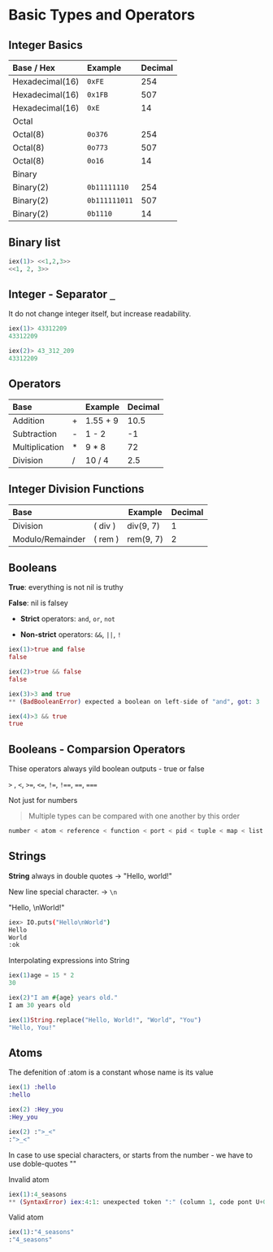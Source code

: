 # Basic Types and Operators

## Integer Basics  
|Base / Hex       | Example       | Decimal|
|:----------------|:--------------|:-------|
|Hexadecimal(16)  | `0xFE`        | 254    |
|Hexadecimal(16)  | `0x1FB`       | 507    |
|Hexadecimal(16)  | `0xE`         | 14     |
|Octal            |               |        |
|Octal(8)         | `0o376`       | 254    |
|Octal(8)         | `0o773`       | 507    |
|Octal(8)         | `0o16`        | 14     |
|Binary           |               |        |
|Binary(2)        | `0b11111110`  | 254    |
|Binary(2)        | `0b111111011` | 507    |
|Binary(2)        | `0b1110`      | 14     |


## Binary list
```elixir
iex(1)> <<1,2,3>>
<<1, 2, 3>>
```

## Integer - Separator `_`
It do not change integer itself, but increase readability.
```elixir
iex(1)> 43312209
43312209

iex(2)> 43_312_209
43312209
```

## Operators          
|Base           |    | Example  | Decimal |
|:--------------|----|----------|---------|
|Addition       | +  | 1.55 + 9 | 10.5    |
|Subtraction    | -  | 1 - 2    | -1      |
|Multiplication | *  | 9 * 8    | 72      |
|Division       | /  | 10 / 4   | 2.5     |


## Integer Division Functions
|Base            |        | Example   | Decimal |
|:---------------|--------|-----------|---------|
Division         |( div ) | div(9, 7) | 1       |
Modulo/Remainder |( rem ) | rem(9, 7) | 2       |


## Booleans
**True**: everything is not nil is truthy

**False**: nil is falsey

* **Strict** operators: `and`, `or`, `not`

* **Non-strict** operators: `&&`, `||`, `!`
```elixir
iex(1)>true and false
false

iex(2)>true && false
false

iex(3)>3 and true
** (BadBooleanError) expected a boolean on left-side of "and", got: 3

iex(4)>3 && true
true
```

## Booleans - Comparsion Operators
Thise operators always yild boolean outputs - true or false

`>` , `<`, `>=`, `<=`, `!=`, `!==`, `==`, `===`

Not just for numbers

> Multiple types can be compared with one another by this order 
```elixir
number < atom < reference < function < port < pid < tuple < map < list < bitstring
```


## Strings
**String** always in double quotes -> "Hello, world!"

New line special character. -> `\n`

"Hello, \nWorld!"

```bash
iex> IO.puts("Hello\nWorld")
Hello
World
:ok
```
Interpolating expressions into String
```elixir
iex(1)age = 15 * 2
30

iex(2)"I am #{age} years old."
I am 30 years old
```
```elixir
iex(1)String.replace("Hello, World!", "World", "You")
"Hello, You!"
```


## Atoms
The defenition of :atom is a constant whose name is its value
```elixir
iex(1) :hello
:hello

iex(2) :Hey_you
:Hey_you

iex(2) :">_<"
:">_<"
```
In case to use special characters, or starts from the number - we have to use doble-quotes ""

Invalid atom
```elixir
iex(1):4_seasons
** (SyntaxError) iex:4:1: unexpected token ":" (column 1, code pont U+003A)
```

Valid atom
```elixir
iex(1):"4_seasons"
:"4_seasons"
```
